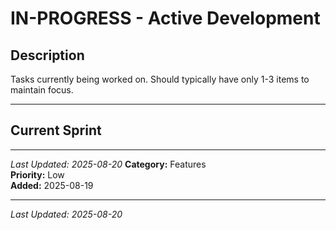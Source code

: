 # IN-PROGRESS - Active Development

## Description
Tasks currently being worked on. Should typically have only 1-3 items to maintain focus.

---

## Current Sprint

<!-- Tasks being actively developed -->

---
*Last Updated: 2025-08-20*
**Category:** Features  
**Priority:** Low  
**Added:** 2025-08-19  


---
*Last Updated: 2025-08-20*
